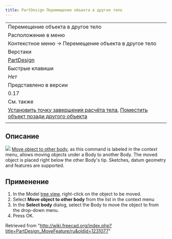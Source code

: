 ```yaml
---
title: PartDesign Перемещение объекта в другое тело
---
```

|  |
| --- |
| Перемещение объекта в другое тело |
| Расположение в меню |
| Контекстное меню → Перемещение объекта в другое тело |
| Верстаки |
| [PartDesign](/PartDesign_Workbench/ru "PartDesign Workbench/ru") |
| Быстрые клавиши |
| *Нет* |
| Представлено в версии |
| 0.17 |
| См. также |
| [Установить точку завершения расчёта тела](/PartDesign_MoveTip/ru "PartDesign MoveTip/ru"), [Поместить объект позади другого объекта](/PartDesign_MoveFeatureInTree/ru "PartDesign MoveFeatureInTree/ru") |
|  |

## Описание

![](/images/PartDesign_MoveFeature.svg) [Move object to other body](/PartDesign_MoveFeature "PartDesign MoveFeature"), as this command is labeled in the context menu, allows moving objects under a Body to another Body. The moved object is placed right below the other Body's tip. Sketches, datum geometry and features are supported.

## Применение

1. In the Model [tree view](/Tree_view "Tree view"), right-click on the object to be moved.
2. Select **Move object to other body** from the list in the context menu
3. In the **Select body** dialog, select the Body to move the object to from the drop-down menu.
4. Press OK.

Retrieved from "<http://wiki.freecad.org/index.php?title=PartDesign_MoveFeature/ru&oldid=1231077>"